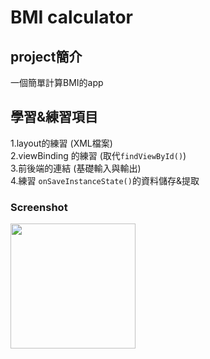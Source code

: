 # BMI calculator
## project簡介
一個簡單計算BMI的app

## 學習&練習項目
1.layout的練習 (XML檔案)\
2.viewBinding 的練習 (取代```findViewById()```)\
3.前後端的連結 (基礎輸入與輸出)\
4.練習 ```onSaveInstanceState()```的資料儲存&提取

### Screenshot
<img src="https://github.com/VictorChao996/kotin_project_BMI_calculator/blob/main/app%20%E7%95%AB%E9%9D%A2.jpg" width = "200" >

